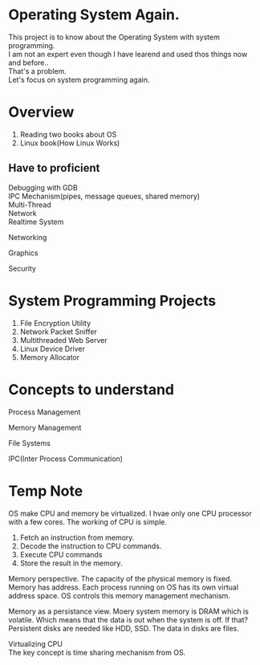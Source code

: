 # Operating System Again.
This project is to know about the Operating System with system programming.<br>
I am not an expert even though I have learend and used thos things now and before..<br>
That's a problem.<br>
Let's focus on system programming again.<br>

# Overview
1. Reading two books about OS
2. Linux book(How Linux Works)

## Have to proficient
Debugging with GDB<br>
IPC Mechanism(pipes, message queues, shared memory)<br>
Multi-Thread<br>
Network<br>
Realtime System<br>

Networking

Graphics

Security

# System Programming Projects
1. File Encryption Utility
2. Network Packet Sniffer
3. Multithreaded Web Server
4. Linux Device Driver
5. Memory Allocator

# Concepts to understand
Process Management

Memory Management

File Systems

IPC(Inter Process Communication)

# Temp Note
OS make CPU and memory be virtualized.
I hvae only one CPU processor with a few cores.
The working of CPU is simple.

1. Fetch an instruction from memory.
2. Decode the instruction to CPU commands.
3. Execute CPU commands
4. Store the result in the memory.

Memory perspective.
The capacity of the physical memory is fixed.
Memory has address.
Each process running on OS has its own virtual address space.
OS controls this memory management mechanism.

Memory as a persistance view.
Moery system memory is DRAM which is volatile.
Which means that the data is out when the system is off.
If that?
Persistent disks are needed like HDD, SSD.
The data in disks are files.

Virtualizing CPU<br>
The key concept is time sharing mechanism from OS.<br>
